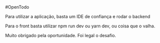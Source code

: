#OpenTodo

Para utilizar a aplicação, basta um IDE de confiança e rodar o backend

Para o front basta utilizar npm run dev ou yarn dev, ou coisa que o valha.

Muito obrigado pela oportunidade. Foi legal o desafio.
